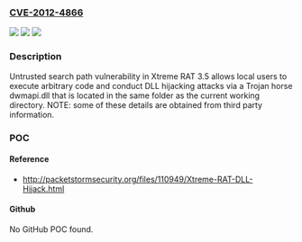 ### [CVE-2012-4866](https://cve.mitre.org/cgi-bin/cvename.cgi?name=CVE-2012-4866)
![](https://img.shields.io/static/v1?label=Product&message=n%2Fa&color=blue)
![](https://img.shields.io/static/v1?label=Version&message=n%2Fa&color=blue)
![](https://img.shields.io/static/v1?label=Vulnerability&message=n%2Fa&color=brighgreen)

### Description

Untrusted search path vulnerability in Xtreme RAT 3.5 allows local users to execute arbitrary code and conduct DLL hijacking attacks via a Trojan horse dwmapi.dll that is located in the same folder as the current working directory.  NOTE: some of these details are obtained from third party information.

### POC

#### Reference
- http://packetstormsecurity.org/files/110949/Xtreme-RAT-DLL-Hijack.html

#### Github
No GitHub POC found.

